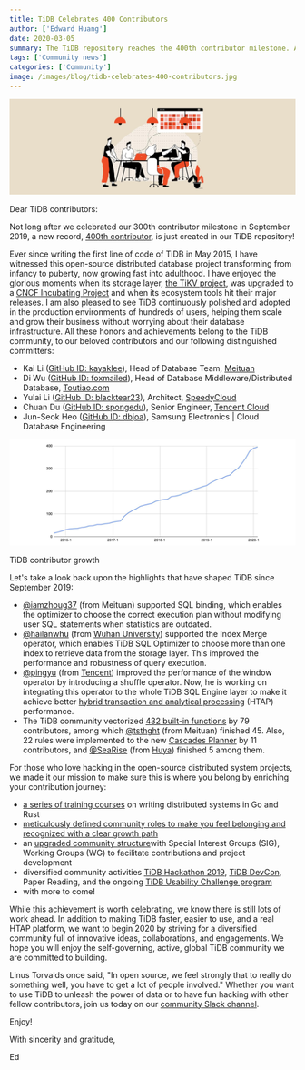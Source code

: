 ```yaml
---
title: TiDB Celebrates 400 Contributors
author: ['Edward Huang']
date: 2020-03-05
summary: The TiDB repository reaches the 400th contributor milestone. All our honors and achievements belong to the TiDB community, our beloved contributors, and distinguished committers.
tags: ['Community news']
categories: ['Community']
image: /images/blog/tidb-celebrates-400-contributors.jpg
---
```


![TiDB celebrates 400 contributors](media/tidb-celebrates-400-contributors.jpg)

Dear TiDB contributors:

Not long after we celebrated our 300th contributor milestone in September 2019, a new record, [400th contributor](https://github.com/pingcap/tidb/graphs/contributors), is just created in our TiDB repository!

Ever since writing the first line of code of TiDB in May 2015, I have witnessed this open-source distributed database project transforming from infancy to puberty, now growing fast into adulthood. I have enjoyed the glorious moments when its storage layer, [the TiKV project](https://tikv.org/), was upgraded to a [CNCF Incubating Project](https://www.cncf.io/blog/2019/05/21/toc-votes-to-move-tikv-into-cncf-incubator/) and when its ecosystem tools hit their major releases. I am also pleased to see TiDB continuously polished and adopted in the production environments of hundreds of users, helping them scale and grow their business without worrying about their database infrastructure. All these honors and achievements belong to the TiDB community, to our beloved contributors and our following distinguished committers:

* Kai Li ([GitHub ID: kayaklee](https://github.com/kayaklee)), Head of Database Team, [Meituan](https://en.wikipedia.org/wiki/Meituan)
* Di Wu ([GitHub ID: foxmailed](https://github.com/foxmailed)), Head of Database Middleware/Distributed Database, [Toutiao.com](https://www.toutiao.com/)
* Yulai Li ([GitHub ID: blacktear23](https://github.com/blacktear23)), Architect, [SpeedyCloud](http://www.speedycloud.cc/)
* Chuan Du ([GitHub ID: spongedu](https://github.com/spongedu)), Senior Engineer, [Tencent Cloud](https://intl.cloud.tencent.com/)
* Jun-Seok Heo ([GitHub ID: dbjoa](https://github.com/dbjoa)), Samsung Electronics | Cloud Database Engineering

![TiDB contributor growth](media/tidb-contributor-growth.jpg)
<div class="caption-center"> TiDB contributor growth </div>

Let's take a look back upon the highlights that have shaped TiDB since September 2019:

* [@iamzhoug37](https://github.com/iamzhoug37) (from Meituan) supported SQL binding, which enables the optimizer to choose the correct execution plan without modifying user SQL statements when statistics are outdated.
* [@hailanwhu](https://github.com/hailanwhu) (from [Wuhan University](https://en.wikipedia.org/wiki/Wuhan_University)) supported the Index Merge operator, which enables TiDB SQL Optimizer to choose more than one index to retrieve data from the storage layer. This improved the performance and robustness of query execution.
* [@pingyu](https://github.com/pingyu) (from [Tencent](https://en.wikipedia.org/wiki/Tencent)) improved the performance of the window operator by introducing a shuffle operator. Now, he is working on integrating this operator to the whole TiDB SQL Engine layer to make it achieve better [hybrid transaction and analytical processing](https://en.wikipedia.org/wiki/Hybrid_transactional/analytical_processing) (HTAP) performance.
* The TiDB community vectorized [432 built-in functions](https://github.com/pingcap/tidb/pulls?utf8=%E2%9C%93&q=is%3Apr+is%3Amerged+sort%3Aupdated-desc+label%3Acontribution+%22vectorize%22+) by 79 contributors, among which [@tsthght](http://github.com/tsthght) (from Meituan) finished 45. Also, 22 rules were implemented to the new [Cascades Planner](https://github.com/pingcap/tidb/projects/16) by 11 contributors, and [@SeaRise](https://github.com/SeaRise) (from [Huya](https://en.wikipedia.org/wiki/Huya_Live)) finished 5 among them.

For those who love hacking in the open-source distributed system projects, we made it our mission to make sure this is where you belong by enriching your contribution journey:

* [a series of training courses](https://github.com/pingcap/talent-plan) on writing distributed systems in Go and Rust
* [meticulously defined community roles to make you feel belonging and recognized with a clear growth path](https://pingcap.com/blog/tidb-community-upgrade/)
* an [upgraded community structure](https://pingcap.com/blog/tidb-community-upgrade/#new-community-structure)with Special Interest Groups (SIG), Working Groups (WG) to facilitate contributions and project development
* diversified community activities [TiDB Hackathon 2019](https://pingcap.com/blog/insert-into-tidb-hackathon-2019-values-hack-fun-tidb-ecosystem/), [TiDB DevCon](https://pingcap.com/blog/tidb-devcon-2018-recap/), Paper Reading, and the ongoing [TiDB Usability Challenge program](https://github.com/pingcap/community/blob/master/challenge-programs/challenge-program-season-2.md)
* with more to come!

While this achievement is worth celebrating, we know there is still lots of work ahead. In addition to making TiDB faster, easier to use, and a real HTAP platform, we want to begin 2020 by striving for a diversified community full of innovative ideas, collaborations, and engagements. We hope you will enjoy the self-governing, active, global TiDB community we are committed to building.

Linus Torvalds once said, "In open source, we feel strongly that to really do something well, you have to get a lot of people involved." Whether you want to use TiDB to unleash the power of data or to have fun hacking with other fellow contributors, join us today on our [community Slack channel](https://slack.tidb.io/invite?team=tidb-community&channel=everyone&ref=pingcap-blog).

Enjoy!

With sincerity and gratitude,

Ed
